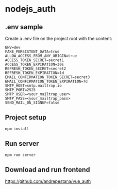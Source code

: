 # nodejs_auth

## .env sample

Create a .env file on the project root with the content:

```
ENV=dev
FAKE_PERSISTENT_DATA=true
ALLOW_ACCESS_FROM_ANY_ORIGIN=true
ACCESS_TOKEN_SECRET=secret1
ACCESS_TOKEN_EXPIRATION=30s
REFRESH_TOKEN_SECRET=secret2
REFRESH_TOKEN_EXPIRATION=1d
EMAIL_CONFIRMATION_TOKEN_SECRET=secret3
EMAIL_CONFIRMATION_TOKEN_EXPIRATION=7d
SMTP_HOST=smtp.mailtrap.io
SMTP_PORT=2525
SMTP_USER=<your_mailtrap_user>
SMTP_PASS=<your_mailtrap_pass>
SEND_MAIL_ON_SIGNUP=false
```

## Project setup
```
npm install
```
## Run server
```
npm run server
```

## Download and run frontend
<https://github.com/andrepestana/vue_auth>